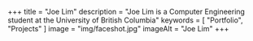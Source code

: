 +++
title = "Joe Lim"
description = "Joe Lim is a Computer Engineering student at the University of British Columbia"
keywords = [
    "Portfolio",
    "Projects"
]
image = "img/faceshot.jpg"
imageAlt = "Joe Lim"
+++
